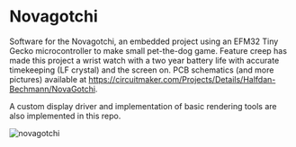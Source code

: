 # Novagotchi
Software for the Novagotchi, an embedded project using an EFM32 Tiny Gecko microcontroller to make small pet-the-dog game.
Feature creep has made this project a wrist watch with a two year battery life with accurate timekeeping (LF crystal) and the screen on.
PCB schematics (and more pictures) available at https://circuitmaker.com/Projects/Details/Halfdan-Bechmann/NovaGotchi.

A custom display driver and implementation of basic rendering tools are also implemented in this repo.

![novagotchi](https://user-images.githubusercontent.com/46346730/226337125-bbf01ba6-4c18-4656-a3dd-196403db8b97.jpg)
